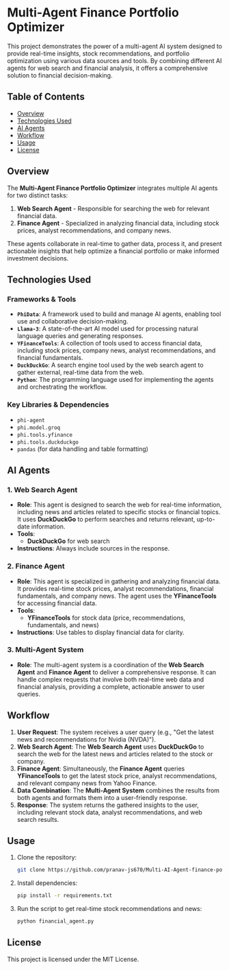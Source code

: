 # Multi-Agent Finance Portfolio Optimizer

This project demonstrates the power of a multi-agent AI system designed to provide real-time insights, stock recommendations, and portfolio optimization using various data sources and tools. By combining different AI agents for web search and financial analysis, it offers a comprehensive solution to financial decision-making.

## Table of Contents

- [Overview](#overview)
- [Technologies Used](#technologies-used)
- [AI Agents](#ai-agents)
- [Workflow](#workflow)
- [Usage](#usage)
- [License](#license)

## Overview

The **Multi-Agent Finance Portfolio Optimizer** integrates multiple AI agents for two distinct tasks:
1. **Web Search Agent** - Responsible for searching the web for relevant financial data.
2. **Finance Agent** - Specialized in analyzing financial data, including stock prices, analyst recommendations, and company news.

These agents collaborate in real-time to gather data, process it, and present actionable insights that help optimize a financial portfolio or make informed investment decisions.

## Technologies Used

### **Frameworks & Tools**

- **`PhiData`**: A framework used to build and manage AI agents, enabling tool use and collaborative decision-making.
- **`Llama-3`**: A state-of-the-art AI model used for processing natural language queries and generating responses.
- **`YFinanceTools`**: A collection of tools used to access financial data, including stock prices, company news, analyst recommendations, and financial fundamentals.
- **`DuckDuckGo`**: A search engine tool used by the web search agent to gather external, real-time data from the web.
- **`Python`**: The programming language used for implementing the agents and orchestrating the workflow.

### **Key Libraries & Dependencies**

- `phi-agent`
- `phi.model.groq`
- `phi.tools.yfinance`
- `phi.tools.duckduckgo`
- `pandas` (for data handling and table formatting)

## AI Agents

### 1. **Web Search Agent**
   - **Role**: This agent is designed to search the web for real-time information, including news and articles related to specific stocks or financial topics. It uses **DuckDuckGo** to perform searches and returns relevant, up-to-date information.
   - **Tools**:
     - **DuckDuckGo** for web search
   - **Instructions**: Always include sources in the response.

### 2. **Finance Agent**
   - **Role**: This agent is specialized in gathering and analyzing financial data. It provides real-time stock prices, analyst recommendations, financial fundamentals, and company news. The agent uses the **YFinanceTools** for accessing financial data.
   - **Tools**:
     - **YFinanceTools** for stock data (price, recommendations, fundamentals, and news)
   - **Instructions**: Use tables to display financial data for clarity.

### 3. **Multi-Agent System**
   - **Role**: The multi-agent system is a coordination of the **Web Search Agent** and **Finance Agent** to deliver a comprehensive response. It can handle complex requests that involve both real-time web data and financial analysis, providing a complete, actionable answer to user queries.

## Workflow

1. **User Request**: The system receives a user query (e.g., "Get the latest news and recommendations for Nvidia (NVDA)").
2. **Web Search Agent**: The **Web Search Agent** uses **DuckDuckGo** to search the web for the latest news and articles related to the stock or company.
3. **Finance Agent**: Simultaneously, the **Finance Agent** queries **YFinanceTools** to get the latest stock price, analyst recommendations, and relevant company news from Yahoo Finance.
4. **Data Combination**: The **Multi-Agent System** combines the results from both agents and formats them into a user-friendly response.
5. **Response**: The system returns the gathered insights to the user, including relevant stock data, analyst recommendations, and web search results.

## Usage

1. Clone the repository:
   ```bash
   git clone https://github.com/pranav-js670/Multi-AI-Agent-finance-portfolio-optimizer.git
   ```

2. Install dependencies:
   ```bash
   pip install -r requirements.txt
   ```
   
3. Run the script to get real-time stock recommendations and news:
   ```bash
   python financial_agent.py
   ```

## License

This project is licensed under the MIT License.
